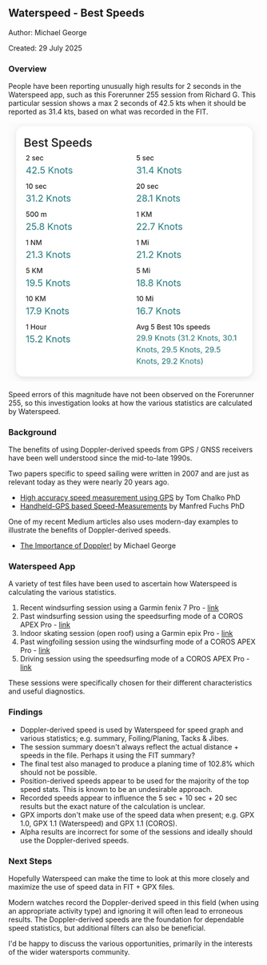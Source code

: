 ## Waterspeed - Best Speeds

Author: Michael George

Created: 29 July 2025



### Overview

People have been reporting unusually high results for 2 seconds in the Waterspeed app, such as this Forerunner 255 session from Richard G. This particular session shows a max 2 seconds of 42.5 kts when it should be reported as 31.4 kts, based on what was recorded in the FIT.

![richard-g.jpg](img/richard-g.jpg)

Speed errors of this magnitude have not been observed on the Forerunner 255, so this investigation looks at how the various statistics are calculated by Waterspeed.



### Background

The benefits of using Doppler-derived speeds from GPS / GNSS receivers have been well understood since the mid-to-late 1990s.

Two papers specific to speed sailing were written in 2007 and are just as relevant today as they were nearly 20 years ago.

- [High accuracy speed measurement using GPS](https://studylib.net/doc/18795194/high-accuracy-speed-measurement-using-gps) by Tom Chalko PhD
- [Handheld-GPS based Speed-Measurements](https://web.archive.org/web/20120531035620/http://www.gps-results.com/GPS_Speed.pdf) by Manfred Fuchs PhD

One of my recent Medium articles also uses modern-day examples to illustrate the benefits of Doppler-derived speeds.

- [The Importance of Doppler!](https://medium.com/@mikeg888/the-importance-of-doppler-b886b14bb65d) by Michael George



### Waterspeed App

A variety of test files have been used to ascertain how Waterspeed is calculating the various statistics.

1. Recent windsurfing session using a Garmin fenix 7 Pro - [link](session-1/README.md)
2. Past windsurfing session using the speedsurfing mode of a COROS APEX Pro - [link](session-2/README.md)
3. Indoor skating session (open roof) using a Garmin epix Pro - [link](session-3/README.md)
4. Past wingfoiling session using the windsurfing mode of a COROS APEX Pro - [link](session-4/README.md)
5. Driving session using the speedsurfing mode of a COROS APEX Pro - [link](session-5/README.md)

These sessions were specifically chosen for their different characteristics and useful diagnostics.



### Findings

- Doppler-derived speed is used by Waterspeed for speed graph and various statistics; e.g. summary, Foiling/Planing, Tacks & Jibes.
- The session summary doesn't always reflect the actual distance + speeds in the file. Perhaps it using the FIT summary?
- The final test also managed to produce a planing time of 102.8% which should not be possible.
- Position-derived speeds appear to be used for the majority of the top speed stats. This is known to be an undesirable approach.
- Recorded speeds appear to influence the 5 sec + 10 sec + 20 sec results but the exact nature of the calculation is unclear.
- GPX imports don't make use of the speed data when present; e.g. GPX 1.0, GPX 1.1 (Waterspeed) and GPX 1.1 (COROS).
- Alpha results are incorrect for some of the sessions and ideally should use the Doppler-derived speeds.



### Next Steps

Hopefully Waterspeed can make the time to look at this more closely and maximize the use of speed data in FIT + GPX files.

Modern watches record the Doppler-derived speed in this field (when using an appropriate activity type) and ignoring it will often lead to erroneous results. The Doppler-derived speeds are the foundation for dependable speed statistics, but additional filters can also be beneficial.

I'd be happy to discuss the various opportunities, primarily in the interests of the wider watersports community.
